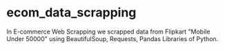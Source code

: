 # ecom_data_scrapping

In E-commerce Web Scrapping we scrapped data
from Flipkart "Mobile Under 50000"
using BeautifulSoup, Requests, Pandas Libraries of Python.
